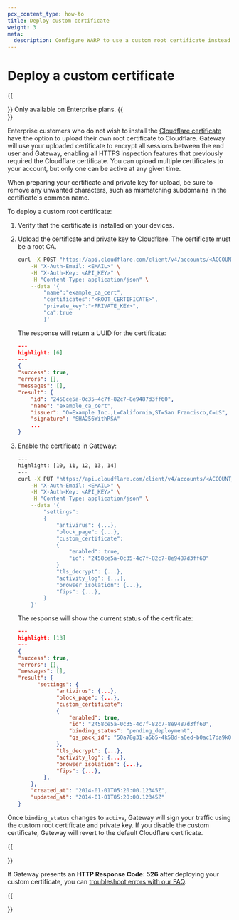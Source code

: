 ```yaml
---
pcx_content_type: how-to
title: Deploy custom certificate
weight: 3
meta:
  description: Configure WARP to use a custom root certificate instead of the Cloudflare certificate.
---
```


# Deploy a custom certificate

{{<Aside type="note">}}
Only available on Enterprise plans.
{{</Aside>}}

Enterprise customers who do not wish to install the [Cloudflare certificate](/cloudflare-one/connections/connect-devices/warp/user-side-certificates/install-cloudflare-cert/) have the option to upload their own root certificate to Cloudflare. Gateway will use your uploaded certificate to encrypt all sessions between the end user and Gateway, enabling all HTTPS inspection features that previously required the Cloudflare certificate. You can upload multiple certificates to your account, but only one can be active at any given time.

When preparing your certificate and private key for upload, be sure to remove any unwanted characters, such as mismatching subdomains in the certificate's common name.

To deploy a custom root certificate:

1. Verify that the certificate is installed on your devices.

2. Upload the certificate and private key to Cloudflare. The certificate must be a root CA.

   ```bash
   curl -X POST "https://api.cloudflare.com/client/v4/accounts/<ACCOUNT_ID>/mtls_certificates"\
       -H "X-Auth-Email: <EMAIL>" \
       -H "X-Auth-Key: <API_KEY>" \
       -H "Content-Type: application/json" \
       --data '{
           "name":"example_ca_cert",
           "certificates":"<ROOT_CERTIFICATE>",
           "private_key":"<PRIVATE_KEY>",
           "ca":true
           }'
   ```

   The response will return a UUID for the certificate:

   ```json
   ---
   highlight: [6]
   ---
   {
   "success": true,
   "errors": [],
   "messages": [],
   "result": {
       "id": "2458ce5a-0c35-4c7f-82c7-8e9487d3ff60",
       "name": "example_ca_cert",
       "issuer": "O=Example Inc.,L=California,ST=San Francisco,C=US",
       "signature": "SHA256WithRSA"
       ...
   }
   ```

3. Enable the certificate in Gateway:

   ```bash
   ---
   highlight: [10, 11, 12, 13, 14]
   ---
   curl -X PUT "https://api.cloudflare.com/client/v4/accounts/<ACCOUNT_ID>/gateway/configuration"\
       -H "X-Auth-Email: <EMAIL>" \
       -H "X-Auth-Key: <API_KEY>" \
       -H "Content-Type: application/json" \
       --data '{
           "settings":
           {
               "antivirus": {...},
               "block_page": {...},
               "custom_certificate":
               {
                   "enabled": true,
                   "id": "2458ce5a-0c35-4c7f-82c7-8e9487d3ff60"
               }
               "tls_decrypt": {...},
               "activity_log": {...},
               "browser_isolation": {...},
               "fips": {...},
           }
       }'
   ```

   The response will show the current status of the certificate:

   ```json
   ---
   highlight: [13]
   ---
   {
   "success": true,
   "errors": [],
   "messages": [],
   "result": {
         "settings": {
               "antivirus": {...},
               "block_page": {...},
               "custom_certificate":
               {
                   "enabled": true,
                   "id": "2458ce5a-0c35-4c7f-82c7-8e9487d3ff60",
                   "binding_status": "pending_deployment",
                   "qs_pack_id": "50a78g31-a5b5-4k58d-a6ed-b0ac17da9k05"
               },
               "tls_decrypt": {...},
               "activity_log": {...},
               "browser_isolation": {...},
               "fips": {...},
           },
       },
       "created_at": "2014-01-01T05:20:00.12345Z",
       "updated_at": "2014-01-01T05:20:00.12345Z"
   }
   ```

Once `binding_status` changes to `active`, Gateway will sign your traffic using the custom root certificate and private key. If you disable the custom certificate, Gateway will revert to the default Cloudflare certificate.

{{<Aside type="note" header="Troubleshooting">}}

If Gateway presents an **HTTP Response Code: 526** after deploying your custom certificate, you can [troubleshoot errors with our FAQ](/cloudflare-one/faq/teams-troubleshooting/#i-see-error-526-when-browsing-to-a-website).

{{</Aside>}}
